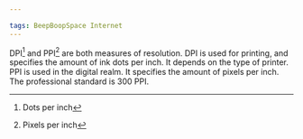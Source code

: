 ```yaml
---

tags: BeepBoopSpace Internet
---
```


DPI[^1] and PPI[^2] are both measures of resolution. DPI is used for printing, and specifies the amount of ink dots per inch. It depends on the type of printer. PPI is used in the digital realm. It specifies the amount of pixels per inch. The professional standard is 300 PPI.

[^1]: Dots per inch
[^2]: Pixels per inch
